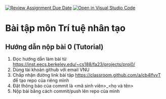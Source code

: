 [![Review Assignment Due Date](https://classroom.github.com/assets/deadline-readme-button-24ddc0f5d75046c5622901739e7c5dd533143b0c8e959d652212380cedb1ea36.svg)](https://classroom.github.com/a/cb4lfvvT)
[![Open in Visual Studio Code](https://classroom.github.com/assets/open-in-vscode-718a45dd9cf7e7f842a935f5ebbe5719a5e09af4491e668f4dbf3b35d5cca122.svg)](https://classroom.github.com/online_ide?assignment_repo_id=11925345&assignment_repo_type=AssignmentRepo)
# Bài tập môn Trí tuệ nhân tạo
## Hướng dẫn nộp bài 0 (Tutorial)
1. Đọc hướng dẫn làm bài từ https://inst.eecs.berkeley.edu/~cs188/fa23/projects/proj0/
2. Dùng tài khoản github với email VNU
3. Chấp nhận đường link bài tập https://classroom.github.com/a/cb4lfvvT để tạo repo của riêng mình
4. Đặt thông báo của commit là <mã sinh viên>_<họ và tên>
5. Nộp bài bằng cách commit/push lên repo của mình
